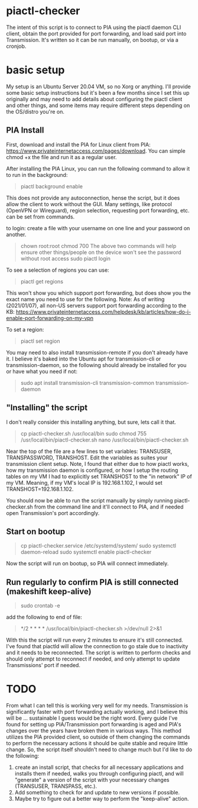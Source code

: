 # piactl-checker

The intent of this script is to connect to PIA using the piactl daemon CLI client, obtain the port provided for port forwarding, and load said port into Transmission. It's written so it can be run manually, on bootup, or via a cronjob.

# basic setup

My setup is an Ubuntu Server 20.04 VM, so no Xorg or anything. I'll provide some basic setup instructions but it's been a few months since I set this up originally and may need to add details about configuring the piactl client and other things, and some items may require different steps depending on the OS/distro you're on.


## PIA Install
First, download and install the PIA for Linux client from PIA: https://www.privateinternetaccess.com/pages/download. You can simple chmod +x the file and run it as a regular user.

After installing the PIA Linux, you can run the following command to allow it to run in the background:
>piactl background enable

This does not provide any autoconnection, hense the script, but it does allow the client to work without the GUI. Many settings, like protocol (OpenVPN or Wireguard), region selection, requesting port forwarding, etc. can be set from commands.

to login:
create a file with your username on one line and your password on another.
>chown root:root <that file>
>chmod 700 <that file>
The above two commands will help ensure other things/people on the device won't see the password without root access
>sudo piactl login <that file>

To see a selection of regions you can use:
>piactl get regions

This won't show you which support port forwarding, but does show you the exact name you need to use for the following. Note: As of writing (2021/01/07), all non-US servers support port forwarding according to the KB: https://www.privateinternetaccess.com/helpdesk/kb/articles/how-do-i-enable-port-forwarding-on-my-vpn

To set a region:
>piactl set region <region name from above>
  
You may need to also install transmission-remote if you don't already have it. I believe it's baked into the Ubuntu apt for transmission-cli or transmission-daemon, so the following should already be installed for you or have what you need if not:
> sudo apt install transmission-cli transmission-common transmission-daemon

## "Installing" the script

I don't really consider this installing anything, but sure, lets call it that.

>cp piactl-checker.sh /usr/local/bin
>sudo chmod 755 /usr/local/bin/piactl-checker.sh
>nano /usr/local/bin/piactl-checker.sh

Near the top of the file are a few lines to set variables: TRANSUSER, TRANSPASSWORD, TRANSHOST. Edit the variables as suites your transmission client setup. Note, I found that either due to how piactl works, how my transmission daemon is configured, or how I setup the routing tables on my VM I had to explicitly set TRANSHOST to the "in network" IP of my VM. Meaning, if my VM's local IP is 192.168.1.102, I would set TRANSHOST=192.168.1.102.

You should now be able to run the script manually by simply running piactl-checker.sh from the command line and it'll connect to PIA, and if needed open Transmission's port accordingly.

## Start on bootup
>cp piactl-checker.service /etc/systemd/system/
>sudo systemctl daemon-reload
>sudo systemctl enable piactl-checker

Now the script will run on bootup, so PIA will connect immediately.

## Run regularly to confirm PIA is still connected (makeshift keep-alive)
>sudo crontab -e

add the following to end of file:

>*/2 * * * * /usr/local/bin/piactl-checker.sh >/dev/null 2>&1
  
With this the script will run every 2 minutes to ensure it's still connected. I've found that piactld will allow the connection to go stale due to inactivity and it needs to be reconnected. The script is written to perform checks and should only attempt to reconnect if needed, and only attempt to update Transmissions' port if needed.

# TODO

From what I can tell this is working very well for my needs. Transmission is significantly faster with port forwarding actually working, and I believe this will be ... sustainable I guess would be the right word. Every guide I've found for setting up PIA/Transmission port forwarding is aged and PIA's changes over the years have broken them in various ways. This method utilizes the PIA provided client, so outside of them changing the commands to perform the necessary actions it should be quite stable and require little change. So, the script itself shouldn't need to change much but I'd like to do the following:

1. create an install script, that checks for all necessary applications and installs them if needed, walks you through configuring piactl, and will "generate" a version of the script with your necessary changes (TRANSUSER, TRANSPASS, etc.).
2. Add something to check for and update to new versions if possible.
3. Maybe try to figure out a better way to perform the "keep-alive" action.
